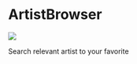 # ArtistBrowser

[![][1]][2]

[1]: https://travis-ci.org/HeinPauwelyn/ArtistBrowser.svg
[2]: https://travis-ci.org/HeinPauwelyn/ArtistBrowser

Search relevant artist to your favorite
